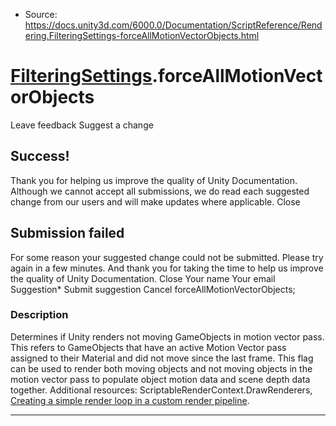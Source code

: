 * Source: https://docs.unity3d.com/6000.0/Documentation/ScriptReference/Rendering.FilteringSettings-forceAllMotionVectorObjects.html

#  [FilteringSettings](https://docs.unity3d.com/6000.0/Documentation/ScriptReference/Rendering.FilteringSettings.html).forceAllMotionVectorObjects
Leave feedback
Suggest a change
## Success!
Thank you for helping us improve the quality of Unity Documentation. Although we cannot accept all submissions, we do read each suggested change from our users and will make updates where applicable.
Close
## Submission failed
For some reason your suggested change could not be submitted. Please <a>try again</a> in a few minutes. And thank you for taking the time to help us improve the quality of Unity Documentation.
Close
Your name Your email Suggestion* Submit suggestion
Cancel
forceAllMotionVectorObjects; 
### Description
Determines if Unity renders not moving GameObjects in motion vector pass. This refers to GameObjects that have an active Motion Vector pass assigned to their Material and did not move since the last frame. This flag can be used to render both moving objects and not moving objects in the motion vector pass to populate object motion data and scene depth data together.
Additional resources: ScriptableRenderContext.DrawRenderers, [Creating a simple render loop in a custom render pipeline](https://docs.unity3d.com/6000.0/Documentation/Manual/srp-creating-simple-render-loop.html).
* * *
